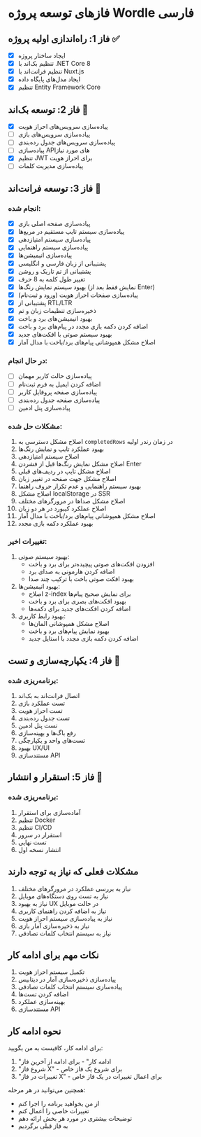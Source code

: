 # فازهای توسعه پروژه Wordle فارسی

## فاز 1: راه‌اندازی اولیه پروژه ✅
- [x] ایجاد ساختار پروژه
- [x] تنظیم بک‌اند با .NET Core 8
- [x] تنظیم فرانت‌اند با Nuxt.js
- [x] ایجاد مدل‌های پایگاه داده
- [x] تنظیم Entity Framework Core

## فاز 2: توسعه بک‌اند 🔄
- [x] پیاده‌سازی سرویس‌های احراز هویت
- [ ] پیاده‌سازی سرویس‌های بازی
- [ ] پیاده‌سازی سرویس‌های جدول رده‌بندی
- [ ] پیاده‌سازی API‌های مورد نیاز
- [x] تنظیم JWT برای احراز هویت
- [ ] پیاده‌سازی مدیریت کلمات

## فاز 3: توسعه فرانت‌اند 🔄
### انجام شده:
- [x] پیاده‌سازی صفحه اصلی بازی
- [x] پیاده‌سازی سیستم تایپ مستقیم در مربع‌ها
- [x] پیاده‌سازی سیستم امتیازدهی
- [x] پیاده‌سازی سیستم راهنمایی
- [x] پیاده‌سازی انیمیشن‌ها
- [x] پشتیبانی از زبان فارسی و انگلیسی
- [x] پشتیبانی از تم تاریک و روشن
- [x] تغییر طول کلمه به 8 حرف
- [x] بهبود سیستم نمایش رنگ‌ها (نمایش فقط بعد از Enter)
- [x] پیاده‌سازی صفحات احراز هویت (ورود و ثبت‌نام)
- [x] پشتیبانی از RTL/LTR
- [x] ذخیره‌سازی تنظیمات زبان و تم
- [x] بهبود انیمیشن‌های برد و باخت
- [x] اضافه کردن دکمه بازی مجدد در پیام‌های برد و باخت
- [x] بهبود سیستم صوتی با افکت‌های جدید
- [x] اصلاح مشکل همپوشانی پیام‌های برد/باخت با مدال آمار

### در حال انجام:
- [ ] پیاده‌سازی حالت کاربر مهمان
- [ ] اضافه کردن ایمیل به فرم ثبت‌نام
- [ ] پیاده‌سازی صفحه پروفایل کاربر
- [ ] پیاده‌سازی صفحه جدول رده‌بندی
- [ ] پیاده‌سازی پنل ادمین

### مشکلات حل شده:
1. اصلاح مشکل دسترسی به `completedRows` در زمان رندر اولیه
2. بهبود عملکرد تایپ و نمایش رنگ‌ها
3. اصلاح سیستم امتیازدهی
4. اصلاح مشکل نمایش رنگ‌ها قبل از فشردن Enter
5. اصلاح مشکل تایپ در ردیف‌های قبلی
6. اصلاح مشکل جهت صفحه در تغییر زبان
7. بهبود سیستم راهنمایی و عدم تکرار حروف راهنما
8. اصلاح مشکل localStorage در SSR
9. اصلاح مشکل صداها در مرورگرهای مختلف
10. اصلاح عملکرد کیبورد در هر دو زبان
11. اصلاح مشکل همپوشانی پیام‌های برد/باخت با مدال آمار
12. بهبود عملکرد دکمه بازی مجدد

### تغییرات اخیر:
1. بهبود سیستم صوتی:
   - افزودن افکت‌های صوتی پیچیده‌تر برای برد و باخت
   - اضافه کردن هارمونی به صدای برد
   - بهبود افکت صوتی باخت با ترکیب چند صدا
2. بهبود انیمیشن‌ها:
   - اصلاح z-index برای نمایش صحیح پیام‌ها
   - بهبود افکت‌های بصری برای برد و باخت
   - اضافه کردن افکت‌های جدید برای دکمه‌ها
3. بهبود رابط کاربری:
   - اصلاح مشکل همپوشانی المان‌ها
   - بهبود نمایش پیام‌های برد و باخت
   - اضافه کردن دکمه بازی مجدد با استایل جدید

## فاز 4: یکپارچه‌سازی و تست 🔄
### برنامه‌ریزی شده:
1. اتصال فرانت‌اند به بک‌اند
2. تست عملکرد بازی
3. تست احراز هویت
4. تست جدول رده‌بندی
5. تست پنل ادمین
6. رفع باگ‌ها و بهینه‌سازی
7. تست‌های واحد و یکپارچگی
8. بهبود UX/UI
9. مستندسازی API

## فاز 5: استقرار و انتشار 🔄
### برنامه‌ریزی شده:
1. آماده‌سازی برای استقرار
2. تنظیم Docker
3. تنظیم CI/CD
4. استقرار در سرور
5. تست نهایی
6. انتشار نسخه اول

## مشکلات فعلی که نیاز به توجه دارند
1. نیاز به بررسی عملکرد در مرورگرهای مختلف
2. نیاز به تست روی دستگاه‌های موبایل
3. نیاز به بهبود UX در حالت موبایل
4. نیاز به اضافه کردن راهنمای کاربری
5. نیاز به پیاده‌سازی سیستم احراز هویت
6. نیاز به ذخیره‌سازی آمار بازی
7. نیاز به سیستم انتخاب کلمات تصادفی

## نکات مهم برای ادامه کار
1. تکمیل سیستم احراز هویت
2. پیاده‌سازی ذخیره‌سازی آمار در دیتابیس
3. پیاده‌سازی سیستم انتخاب کلمات تصادفی
4. اضافه کردن تست‌ها
5. بهینه‌سازی عملکرد
6. مستندسازی API

## نحوه ادامه کار
برای ادامه کار، کافیست به من بگویید:
1. "ادامه کار" - برای ادامه از آخرین فاز
2. "شروع فاز X" - برای شروع یک فاز خاص
3. "تغییرات در فاز X" - برای اعمال تغییرات در یک فاز خاص

همچنین می‌توانید در هر مرحله:
- از من بخواهید برنامه را اجرا کنم
- تغییرات خاصی را اعمال کنم
- توضیحات بیشتری در مورد هر بخش ارائه دهم
- به فاز قبلی برگردیم 